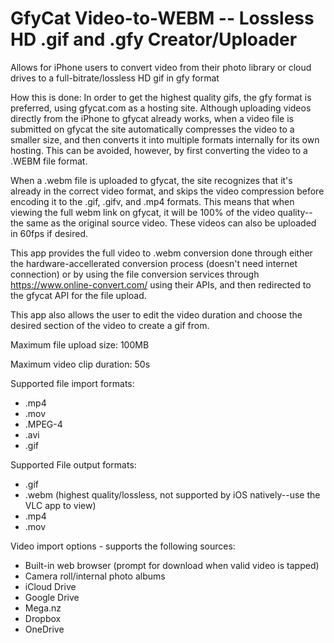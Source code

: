 # GfyCat Video-to-WEBM -- Lossless HD .gif and .gfy Creator/Uploader
Allows for iPhone users to convert video from their photo library or cloud drives to a full-bitrate/lossless HD gif in gfy format

How this is done:
In order to get the highest quality gifs, the gfy format is preferred, using gfycat.com as a hosting site. Although uploading videos directly from the iPhone to gfycat already works, when a video file is submitted on gfycat the site automatically compresses the video to a smaller size, and then converts it into multiple formats internally for its own hosting. This can be avoided, however, by first converting the video to a .WEBM file format.

When a .webm file is uploaded to gfycat, the site recognizes that it's already in the correct video format, and skips the video compression before encoding it to the .gif, .gifv, and .mp4 formats. This means that when viewing the full webm link on gfycat, it will be 100% of the video quality--the same as the original source video. These videos can also be uploaded in 60fps if desired.

This app provides the full video to .webm conversion done through either the hardware-accellerated conversion process (doesn't need internet connection) or by using the file conversion services through https://www.online-convert.com/ using their APIs, and then redirected to the gfycat API for the file upload.

This app also allows the user to edit the video duration and choose the desired section of the video to create a gif from.

Maximum file upload size: 100MB

Maximum video clip duration: 50s

Supported file import formats:
  - .mp4
  - .mov
  - .MPEG-4
  - .avi
  - .gif
  
Supported File output formats:
  - .gif
  - .webm (highest quality/lossless, not supported by iOS natively--use the VLC app to view)
  - .mp4
  - .mov

Video import options - supports the following sources:
  - Built-in web browser (prompt for download when valid video is tapped)
  - Camera roll/internal photo albums
  - iCloud Drive
  - Google Drive
  - Mega.nz
  - Dropbox
  - OneDrive
  
